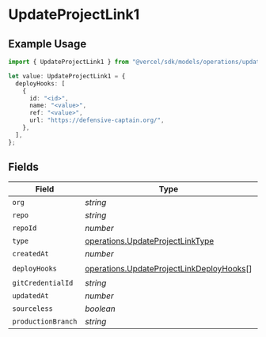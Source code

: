 # UpdateProjectLink1

## Example Usage

```typescript
import { UpdateProjectLink1 } from "@vercel/sdk/models/operations/updateproject.js";

let value: UpdateProjectLink1 = {
  deployHooks: [
    {
      id: "<id>",
      name: "<value>",
      ref: "<value>",
      url: "https://defensive-captain.org/",
    },
  ],
};
```

## Fields

| Field                                                                                                | Type                                                                                                 | Required                                                                                             | Description                                                                                          |
| ---------------------------------------------------------------------------------------------------- | ---------------------------------------------------------------------------------------------------- | ---------------------------------------------------------------------------------------------------- | ---------------------------------------------------------------------------------------------------- |
| `org`                                                                                                | *string*                                                                                             | :heavy_minus_sign:                                                                                   | N/A                                                                                                  |
| `repo`                                                                                               | *string*                                                                                             | :heavy_minus_sign:                                                                                   | N/A                                                                                                  |
| `repoId`                                                                                             | *number*                                                                                             | :heavy_minus_sign:                                                                                   | N/A                                                                                                  |
| `type`                                                                                               | [operations.UpdateProjectLinkType](../../models/operations/updateprojectlinktype.md)                 | :heavy_minus_sign:                                                                                   | N/A                                                                                                  |
| `createdAt`                                                                                          | *number*                                                                                             | :heavy_minus_sign:                                                                                   | N/A                                                                                                  |
| `deployHooks`                                                                                        | [operations.UpdateProjectLinkDeployHooks](../../models/operations/updateprojectlinkdeployhooks.md)[] | :heavy_check_mark:                                                                                   | N/A                                                                                                  |
| `gitCredentialId`                                                                                    | *string*                                                                                             | :heavy_minus_sign:                                                                                   | N/A                                                                                                  |
| `updatedAt`                                                                                          | *number*                                                                                             | :heavy_minus_sign:                                                                                   | N/A                                                                                                  |
| `sourceless`                                                                                         | *boolean*                                                                                            | :heavy_minus_sign:                                                                                   | N/A                                                                                                  |
| `productionBranch`                                                                                   | *string*                                                                                             | :heavy_minus_sign:                                                                                   | N/A                                                                                                  |